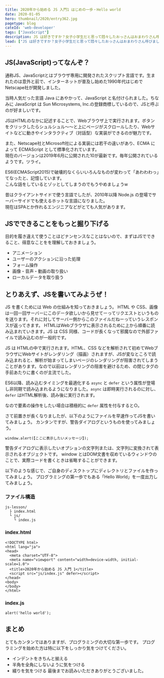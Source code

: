 ```yaml
---
title: 2020年から始める JS 入門1 はじめの一歩・Hello world
date: 2020-01-05
hero: thumbnail/2020/entry362.jpg
pagetype: blog
cateId: 'web-developer'
tags: ["JavaScript"]
description: JS は好きですか？女子小学生だと思って悶々したおっさんはおまわりさん呼びましょうかねw冗談はさておき、セブ島ロックダウン。インプットのチャンスです。もっとエンジニアとして飛躍したいですし、自分に落とし込むためにJSについて数回に分けてブログを書いてみることにしました。
lead: ["JS は好きですか？女子小学生だと思って悶々したおっさんはおまわりさん呼びましょうかねw","冗談はさておき、セブ島ロックダウン。インプットのチャンスです。もっとエンジニアとして飛躍したいですし、自分に落とし込むためにJSについて数回に分けてブログを書いてみることにしました。"]
---
```


## JS(JavaScript)ってなんぞ？
通称JS、JavaScriptとはブラウザ専用に開発されたスクリプト言語です。生まれたのは意外と前で、インターネットが普及し始めた1990年代はじめでNetscape社が開発しました。

当時人気だった言語 Java にあやかって、JavaScript と名付けられました。ちなみに JavaScript は Sun Microsystems, Inc.の登録商標しているので、JSと呼ぶのが好ましいです。

JSはHTMLのなかに記述することで、Webブラウザ上で実行されます。ボタンをクリックしたらシュルシュル〜〜と上にページがスクロールしたり、Webサイトなどに動きやインタラクティブ（対話型）な実装ができるのが魅力です。

また、Netscape社とMicrosoft社による実装には若干の違いがあり、ECMA によって ECMAScript として標準化されています。<br>
現在のバージョンは2019年6月に公開された10が最新です。毎年公開されているようです。ツライ。

ES6(ECMAScript2015)で破壊的なくらいいろんなものが変わって「あわわわっ」てなったと、記憶しています。<br>
こんな話をしているとゾッとしてしまうのでもうやめましょうw

昔はクライアントサイドで使う言語でしたが、2010年以降 Node.js の登場でサーバーサイドでも使えるホットな言語になりました。<br>
現在はSPAとか作れるエンジニアなどがとても人気があります。

## JSでできることをもっと掘り下げる
目的を履き違えて使うことほどナンセンスなことはないので、まずはJSでできること、得意なことをを理解しておきましょう。

* アニメーション
* ユーザーのアクションに沿った処理
* フォーム操作
* 画像・音声・動画の取り扱い
* ローカルデータを取り扱う

## とりあえず、JSを書いてみようぜ！
JS を書くためには Web の仕組みを知っておきましょう。
HTML や CSS、画像は一回一回サーバーにこのデータ欲しいから見せてーってリクエストというものを送ります。それに対してサーバー側からこのファイルだねーっていうレスポンスが返ってきます。
HTMLはWebブラウザに表示されるために上から順番に読み込まれていきます。JS は CSS 同様、コードが長くなって邪魔なので外部ファイルで読み込むのが一般的です。

JS は HTMLの中で実行されます。HTML、CSS などを解析されて初めてWebブラウザにWebサイトがレンダリング（描画）されますが、JSが変なところで読み込まれると、解析が始まってしまいページのレンダリングが阻害されてしまうことがあります。なので以前はレンダリングの阻害を避けるため、<body>の閉じタグの手前あたりに書くのが主流でした。

ES6以降、読み込むタイミングを最適化する `async` と `defer` という属性が登場し非同期で読み込まれるようになりました。`async` は即時実行されるのに対し、`defer` はHTML解析後、読み後に実行されます。

なので要素の操作をしたい場合は積極的に `defer` 属性を付与すると○。

さて前置きが長くなりましたが、以下のようにファイルを早速作ってJSを書いてみましょう。
カンタンですが、警告ダイアログというものを使ってみましょう。

```
window.alert(【ここに表示したいメッセージ】);
```

警告ダイアログに表示したいオプションの文字列または、文字列に変換されて表示されるオブジェクトです。
window とはDOM文書を収めているウィンドウのことで、実際コードを書くときは省略することができます。

以下のような感じで、ご自身のディスクトップにディレクトリとファイルを作ってみましょう。
プログラミングの第一歩でもある「Hello World」を一度出力してみましょう。

### ファイル構造
```
js-lesson/
  ├ index.html
  └ js/
    └ index.js
```
### index.html
```
<!DOCTYPE html>
<html lang="ja">
<head>
  <meta charset="UTF-8">
  <meta name="viewport" content="width=device-width, initial-scale=1.0">
  <title>2020年から始める JS 入門 1</title>
  <script src="js/index.js" defer></script>
</head>
<body>
</body>
</html>
```
### index.js
```
alert('hello world');
```
## まとめ
とてもカンタンではありますが、プログラミングの大切な第一歩です。
プログラミングを始めた方は特に以下をしっかり気をつけてください。

* インデントをきちんと揃える
* 半角を全角にしないように気をつける
* 綴りを気をつける
最後までお読みいただきありがとうございました。
